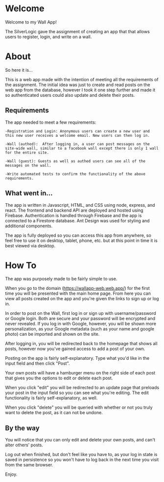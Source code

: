 # Welcome

Welcome to my Wall App! 

The SilverLogic gave the assignment of creating an app that that allows users to register, login, and write on a wall.

# About

So here it is...

This is a web app made with the intention of meeting all the requirements of the assignment. The initial idea was just to create and read posts on the web app from the database, however I took it one step further and made it so authenticated users could also update and delete their posts.

## Requirements

The app needed to meet a few requirements:

    -Registration and Login: Anonymous users can create a new user and this new user receives a welcome email. New users can then log in.

    -Wall (authed):  After logging in, a user can post messages on the site-wide wall, similar to a facebook wall except there is only 1 wall for the entire site.  

    -Wall (guest): Guests as well as authed users can see all of the messages on the wall.

    -Write automated tests to confirm the functionality of the above requirements.  


## What went in...

The app is written in Javascript, HTML, and CSS using node, express, and react. The frontend and backend API are deployed and hosted using Firebase. Authentication is handled through Firebase and the app is connected to a Firestore database. Ant Design was used for styling and additional components.

The app is fully deployed so you can access this app from anywhere, so feel free to use it on desktop, tablet, phone, etc. but at this point in time it is best viewed via desktop.


# How To

The app was purposely made to be fairly simple to use. 

When you go to the domain (https://wallapp-web.web.app/) for the first time you will be presented with the main home page. From here you can view all posts created on the app and you're given the links to sign up or log in.

In order to post on the Wall, first log in or sign up with username/password or Google login. Both are secure and your password will be encrypted and never revealed. If you log in with Google, however, you will be shown more personalization, as your Google metadata (such as your name and google photo) can be imported and shown on the site.

After logging in, you will be redirected back to the homepage that shows all posts, however now you've gained access to add a post of your own.

Posting on the app is fairly self-explanatory. Type what you'd like in the input field and then click "Post".

Your own posts will have a hamburger menu on the right side of each post that gives you the options to edit or delete each post. 

When you click "edit" you will be redirected to an update page that preloads your post in the input field so you can see what you're editing. The edit functionality is fairly self-explanatory, as well.

When you click "delete" you will be queried with whether or not you truly want to delete the post, as it can not be undone.


## By the way 

You will notice that you can only edit and delete your own posts, and can't alter others' posts. 

Log out when finished, but don't feel like you have to, as your log in state is saved in persistence so you won't have to log back in the next time you visit from the same browser.


Enjoy.

